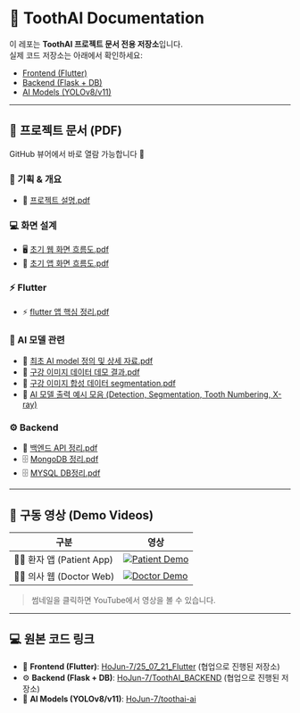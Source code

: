 # 🦷 ToothAI Documentation

이 레포는 **ToothAI 프로젝트 문서 전용 저장소**입니다.  
실제 코드 저장소는 아래에서 확인하세요:

- [Frontend (Flutter)](https://github.com/HoJun-7/25_07_21_Flutter)
- [Backend (Flask + DB)](https://github.com/HoJun-7/ToothAI_BACKEND)
- [AI Models (YOLOv8/v11)](https://github.com/HoJun-7/toothai-ai)

<hr/>

## 📑 프로젝트 문서 (PDF)

GitHub 뷰어에서 바로 열람 가능합니다 📑

### 📝 기획 & 개요
- 📄 [프로젝트 설명.pdf](./docs/pdf/%ED%94%84%EB%A1%9C%EC%A0%9D%ED%8A%B8%20%EC%84%A4%EB%AA%85.pdf)

### 💻 화면 설계
- 🖥️ [초기 웹 화면 흐름도.pdf](./docs/pdf/%EC%B4%88%EA%B8%B0%20%EC%9B%B9%20%ED%99%94%EB%A9%B4%20%ED%9D%90%EB%A6%84%EB%8F%84.pdf)
- 📱 [초기 앱 화면 흐름도.pdf](./docs/pdf/%EC%B4%88%EA%B8%B0%20%EC%95%B1%20%ED%99%94%EB%A9%B4%20%ED%9D%90%EB%A6%84%EB%8F%84.pdf)

### ⚡ Flutter
- ⚡ [flutter 앱 핵심 정리.pdf](./docs/pdf/flutter%20%EC%95%B1%20%ED%95%B5%EC%8B%AC%20%EC%A0%95%EB%A6%AC.pdf)

### 🤖 AI 모델 관련
- 📘 [최초 AI model 정의 및 상세 자료.pdf](./docs/pdf/%EC%B5%9C%EC%B4%88%20AI%20model%20%EC%A0%95%EC%9D%98%20%EB%B0%8F%20%EC%83%81%EC%84%B8%20%EC%9E%90%EB%A3%8C.pdf)
- 🧪 [구강 이미지 데이터 데모 결과.pdf](./docs/pdf/%EA%B5%AC%EA%B0%95%20%EC%9D%B4%EB%AF%B8%EC%A7%80%20%EB%8D%B0%EB%AA%A8%20%EA%B2%B0%EA%B3%BC.pdf)
- 🧪 [구강 이미지 합성 데이터 segmentation.pdf](./docs/pdf/%EA%B5%AC%EA%B0%95%20%EC%9D%B4%EB%AF%B8%EC%A7%80%20%ED%95%A9%EC%84%B1%20%EB%8D%B0%EC%9D%B4%ED%84%B0%20segmentation.pdf)
- 🔎 [AI 모델 출력 예시 모음 (Detection, Segmentation, Tooth Numbering, X-ray)](./docs/AI_results.md)
  
### ⚙️ Backend
- 📡 [백엔드 API 정리.pdf](./docs/pdf/%EB%B0%B1%EC%97%94%EB%93%9C%20API%20%EC%A0%95%EB%A6%AC.pdf)
- 🗄️ [MongoDB 정리.pdf](./docs/pdf/MongoDB%20%EC%A0%95%EB%A6%AC.pdf)
- 🗄️ [MYSQL DB정리.pdf](./docs/pdf/MYSQL%20DB%EC%A0%95%EB%A6%AC.pdf)

---

## 🎥 구동 영상 (Demo Videos)

| 구분 | 영상 |
|---|---|
| 🧑‍🦷 환자 앱 (Patient App) | [![Patient Demo]([https://img.youtube.com/vi/iyhG9KH39nU/0.jpg)](https://youtu.be/iyhG9KH39nU](https://github.com/user-attachments/assets/a1d07df8-a332-419c-8845-29b8ac3e900e)) |
| 👨‍⚕️ 의사 웹 (Doctor Web) | [![Doctor Demo]([https://img.youtube.com/vi/Mhwuo9oW2wA/0.jpg)](https://youtu.be/Mhwuo9oW2wA](https://github.com/user-attachments/assets/405ba302-91a2-4183-a545-632ac56802eb)) |

> 썸네일을 클릭하면 YouTube에서 영상을 볼 수 있습니다.

---

## 💻 원본 코드 링크

- 📱 **Frontend (Flutter)**: [HoJun-7/25_07_21_Flutter](https://github.com/HoJun-7/25_07_21_Flutter) (협업으로 진행된 저장소)
- ⚙️ **Backend (Flask + DB)**: [HoJun-7/ToothAI_BACKEND](https://github.com/HoJun-7/ToothAI_BACKEND) (협업으로 진행된 저장소)
- 🤖 **AI Models (YOLOv8/v11)**: [HoJun-7/toothai-ai](https://github.com/HoJun-7/toothai-ai)
